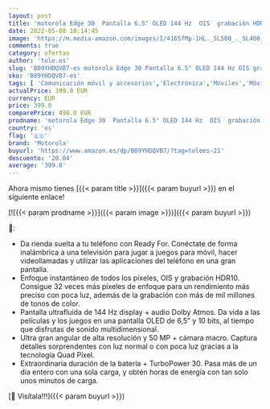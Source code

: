 ```yaml
---
layout: post
title: 'motorola Edge 30  Pantalla 6.5" OLED 144 Hz  OIS  grabación HDR10  cámara High Res de 50MP  Audio Dolby Atmos®  Android 12  8/256GB  procesador Snapdragon® 778G+ 5G  Dual SIM  Gris [Versión ES/PT]'
date: 2022-05-08 10:14:45
image: 'https://m.media-amazon.com/images/I/4165fMp-1HL._SL500_._SL400_.jpg'
comments: true
category: ofertas
author: 'tole.es'
slug: 'B09YHDQVB7-es motorola Edge 30 Pantalla 6.5" OLED 144 Hz OIS grabación...'
sku: 'B09YHDQVB7-es'
tags: [ 'Comunicación móvil y accesorios','Electrónica','Móviles','Móviles y smartphones libres','android','motorola','🇪🇸', ]
actualPrice: 399.0 EUR
currency: EUR
price: 399.0
comparePrice: 499.0 EUR
prodname: 'motorola Edge 30  Pantalla 6.5" OLED 144 Hz  OIS  grabación HDR10  cámara High Res de 50MP  Audio Dolby Atmos®  Android 12  8/256GB  procesador Snapdragon® 778G+ 5G  Dual SIM  Gris [Versión ES/PT]'
country: 'es'
flag: '🇪🇸'
brand: 'Motorola'
buyurl: 'https://www.amazon.es/dp/B09YHDQVB7/?tag=tolees-21'
descuento: '20.04'
average: '399.0'
---
```


Ahora mismo tienes [{{< param title >}}]({{< param buyurl >}}) en el siguiente enlace!

[![{{< param prodname >}}]({{< param image >}})]({{< param buyurl >}})

🔎:

- Da rienda suelta a tu teléfono con Ready For. Conéctate de forma inalámbrica a una televisión para jugar a juegos para móvil, hacer videollamadas y utilizar las aplicaciones del teléfono en una gran pantalla.
- Enfoque instantáneo de todos los píxeles, OIS y grabación HDR10. Consigue 32 veces más píxeles de enfoque para un rendimiento más preciso con poca luz, además de la grabación con más de mil millones de tonos de color.
- Pantalla ultrafluida de 144 Hz display + audio Dolby Atmos. Da vida a las películas y los juegos en una pantalla OLED de 6,5” y 10 bits, al tiempo que disfrutas de sonido multidimensional.
- Ultra gran angular de alta resolución y 50 MP + cámara macro. Captura detalles sorprendentes con luz normal o con poca luz gracias a la tecnología Quad Pixel.
- Extraordinaria duración de la batería + TurboPower 30. Pasa más de un día entero con una sola carga, y obtén horas de energía con tan solo unos minutos de carga.

[🛒 Visítala!!!]({{< param buyurl >}})
